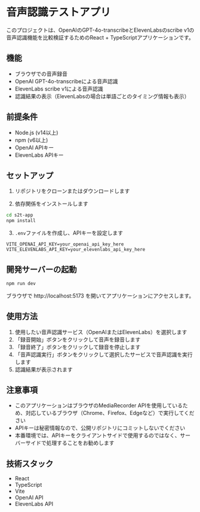 # 音声認識テストアプリ

このプロジェクトは、OpenAIのGPT-4o-transcribeとElevenLabsのscribe v1の音声認識機能を比較検証するためのReact + TypeScriptアプリケーションです。

## 機能

- ブラウザでの音声録音
- OpenAI GPT-4o-transcribeによる音声認識
- ElevenLabs scribe v1による音声認識
- 認識結果の表示（ElevenLabsの場合は単語ごとのタイミング情報も表示）

## 前提条件

- Node.js (v14以上)
- npm (v6以上)
- OpenAI APIキー
- ElevenLabs APIキー

## セットアップ

1. リポジトリをクローンまたはダウンロードします

2. 依存関係をインストールします
```bash
cd s2t-app
npm install
```

3. `.env`ファイルを作成し、APIキーを設定します
```
VITE_OPENAI_API_KEY=your_openai_api_key_here
VITE_ELEVENLABS_API_KEY=your_elevenlabs_api_key_here
```

## 開発サーバーの起動

```bash
npm run dev
```

ブラウザで http://localhost:5173 を開いてアプリケーションにアクセスします。

## 使用方法

1. 使用したい音声認識サービス（OpenAIまたはElevenLabs）を選択します
2. 「録音開始」ボタンをクリックして音声を録音します
3. 「録音終了」ボタンをクリックして録音を停止します
4. 「音声認識実行」ボタンをクリックして選択したサービスで音声認識を実行します
5. 認識結果が表示されます

## 注意事項

- このアプリケーションはブラウザのMediaRecorder APIを使用しているため、対応しているブラウザ（Chrome、Firefox、Edgeなど）で実行してください
- APIキーは秘密情報なので、公開リポジトリにコミットしないでください
- 本番環境では、APIキーをクライアントサイドで使用するのではなく、サーバーサイドで処理することをお勧めします

## 技術スタック

- React
- TypeScript
- Vite
- OpenAI API
- ElevenLabs API
